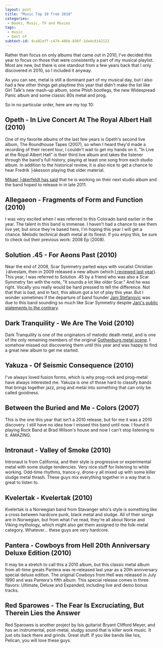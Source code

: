 ```yaml
---
layout: post
title: "Music Top 10 from 2010"
categories:
 - Books, Music, TV and Movies
tags:
 - music
 - best of
subtext-id: 4ca92aff-c474-40bb-836f-1da4c8142122
---
```



Rather than focus on only albums that came out in 2010, I've decided this year to focus on those that were consistently a part of my musical playlist. Most are new, but there is one standout from a few years back that I only discovered in 2010, so I included it anyway.

As you can see, metal is still a dominant part of my musical day, but I also had a few other things get playtime this year that didn't make the list like Girl Talk's new mash-up album, some Phish bootlegs, the new Widespread Panic album and some classic 80s metal and prog.

So in no particular order, here are my top 10:

## Opeth - In Live Concert At The Royal Albert Hall (2010) 

One of my favorite albums of the last few years is Opeth's second live album, The Roundhouse Tapes (2007), so when I heard they'd made a recording of their recent tour, I couldn't wait to get my hands on it. "In Live at the Royal Albert Hall" is their third live album and takes the listener through the band's full history, playing at least one song from each studio album. In addition to the historical review, it is also nice to get a chance to hear Fredrik ├àkesson playing that older material.

[Mikael ├àkerfeldt has said](http://www.classicrockmagazine.com/news/opeth-porcupine-tree-mainmen-work-together/) that he is working on their next studio album and the band hoped to release in in late 2011.

## Allegaeon - Fragments of Form and Function (2010)

I was very excited when I was referred to this Colorado band earlier in the year. The talent in this band is immense. I haven't had a chance to see them live yet, but since they're based here, I'm hoping this year I will get a chance. Melodic technical death metal at its finest. If you enjoy this, be sure to check out their previous work: 2008 Ep (2008).

## Solution .45 - For Aeons Past (2010)

Near the end of 2008, Scar Symmetry parted ways with vocalist Christian ├älvestam, then in 2009 released a new album (which [I reviewed last year](http://www.peterprovost.org/blog/post/Music-Top-10-from-2009.aspx)). This year, I was referred to Solution .45 by a friend who was also a Scar Symmetry fan with the note, "It sounds a lot like older Scar." And he was right. Vocally you really would be hard pressed to tell the difference. Not that that is bad, and in fact, this album got a lot of play this year. But I wonder sometimes if the departure of band founder [Jani Stefanovic](http://en.wikipedia.org/wiki/Jani_Stefanovic) was due to this band sounding so much like Scar Symmetry despite [Jani's public statements to the contrary](http://www.roadrunnerrecords.com/BlabberMouth.Net/news.aspx?mode=Article&newsitemID=111526).

## Dark Tranquility - We Are The Void (2010)

Dark Tranquility is one of the originators of melodic death metal, and is one of the only remaining members of the original [Gothenburg metal scene](http://en.wikipedia.org/wiki/Swedish_death_metal). I somehow missed out discovering them until this year and was happy to find a great new album to get me started.

## Yakuza - Of Seismic Consequence (2010)

I've always loved fusion forms, which is why prog-rock and prog-metal have always interested me. Yakuza is one of those hard to classify bands that brings together jazz, prog and metal into something that can only be called goodness.

## Between the Buried and Me - Colors (2007)

This is the one this year that isn't a 2010 release, but for me it was a 2010 discovery. I still have no idea how I missed this band until now. I found it playing Rock Band at Brad Wilson's house and now I can't stop listening to it. AMAZING.

## Intronaut - Valley of Smoke (2010)

Intronaut is from California, and their style is progressive or experimental metal with some sludge tendencies. Very nice stuff for listening to while working. Odd-time rhythms, trance-y, drone-y all mixed up with some killer sludge metal thrash. These guys mix everything together in a way that is great to listen to.

## Kvelertak - Kvelertak (2010)

Kvelertak is a Norwegian band from Stavanger who's style is something like a cross between hardcore punk, black metal and sludge. All of their songs are in Norwegian, but from what I've read, they're all about Norse and Viking mythology, which might also get them assigned to the folk-metal category. Whatever... these guys are very hardcore.

## Pantera - Cowboys from Hell 20th Anniversary Deluxe Edition (2010)

It may be a stretch to call this a 2010 album, but this classic metal album from all-time greats Pantera was re-released last year as a 20th anniversary special deluxe edition. The original Cowboys from Hell was released in July 1990 and was Pantera's fifth album. This special release comes in three flavors: Ultimate, Deluxe and Expanded, including live and demo bonus tracks.

## Red Sparowes - The Fear Is Excruciating, But Therein Lies the Answer

Red Sparowes is another project by Isis guitarist Bryant Clifford Meyer, and has an instrumental, post-metal, sludgy sound that is killer work music. It just sits back there and grinds. Great stuff. If you like bands like Isis, Pelican, you will love these guys.
